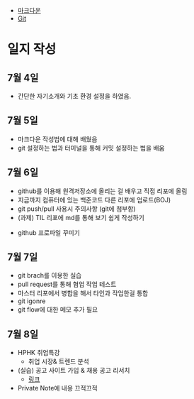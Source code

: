 * [마크다운](./markdown/)
* [Git](./git)

# 일지 작성

## 7월 4일
   * 간단한 자기소개와 기초 환경 설정을 하였음.

## 7월 5일

   * 마크다운 작성법에 대해 배웠음
   * git 설정하는 법과 터미널을 통해 커밋 설정하는 법을 배움

## 7월 6일

   * github를 이용해 원격저장소에 올리는 걸 배우고 직접 리포에 올림
   * 지금까지 컴퓨터에 있는 백준코드 다른 리포에 업로드(BOJ)
   * git push/pull 사용시 주의사항 (git에 첨부함)
   * (과제) TIL 리포에 md를 통해  보기 쉽게 작성하기
   + github 프로파일 꾸미기

## 7월 7일

   * git brach를 이용한 실습
   * pull request를 통해 협업 작업 테스트
   * 마스터 리포에서 병합을 해서 타인과 작업한걸 통합
   * git igonre
   * git flow에 대한 메모 추가 필요

## 7월 8일
   * HPHK 취업특강
      - 취업 시장& 트렌드 분석
   * (실습) 공고 사이트 가입 & 채용 공고 리서치
      - [링크](https://github.com/uRo3YA/job-research/blob/master/research.md)
   * Private Note에 내용 끄적끄적